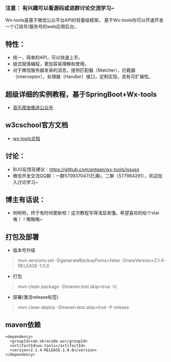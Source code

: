 ### 注意： 有兴趣可以看源码或进群讨论交流学习~
Wx-tools是基于微信公众平台API的轻量级框架。
基于Wx-tools你可以开速开发一个订阅号/服务号的web应用后台。

## 特性：
* 统一、简单的API，可以快速上手。
* 链式赋值编程，更加容易理解和使用。
* 对于微信服务器发来的消息，提供匹配器（Matcher），拦截器（interceptor），处理器（Handler）接口，定制实现，具有可扩展性。
 
## 超级详细的实例教程，基于SpringBoot+Wx-tools
* [音乐爬虫推送公众号](https://blog.csdn.net/antgan/article/details/80288061)

## w3cschool官方文档
* [wx-tools文档](https://www.w3cschool.cn/wxtools/)

## 讨论：
* BUG反馈及建议：https://github.com/antgan/wx-tools/issues
* 微信开发交流QQ群：一群570937047(已满)，二群（577984291），欢迎加入讨论学习~

## 博主有话说：
* 哟哟哟，终于有时间更新啦！这次教程写得浅显易懂。希望喜欢的给个star咯！！略略略~

## 打包及部署
* 版本号升级
> mvn versions:set -DgenerateBackupPoms=false -DnewVersion=2.1.4-RELEASE-1.0.0
* 打包
> mvn clean package -Dmaven.test.skip=true -U
* 部署(激活release标签)
> mvn clean deploy -Dmaven.test.skip=true -P release

## maven依赖
```
<dependency>
  <groupId>com.okracode.wx</groupId>
  <artifactId>wx-tools</artifactId>
  <version>2.1.4-RELEASE-1.0.0</version>
</dependency>
```

